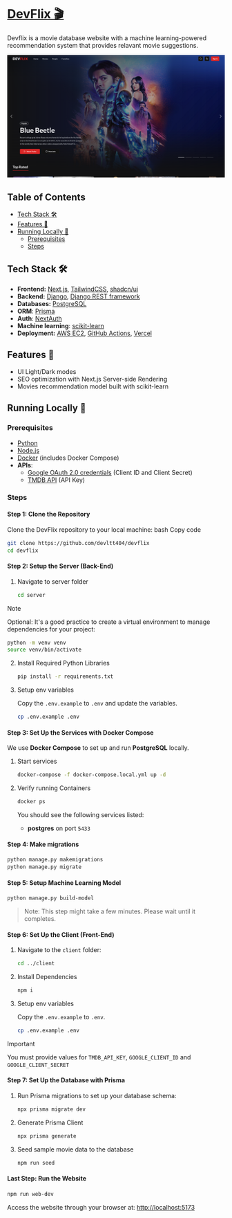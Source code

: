 # [DevFlix 🎬](https://devflix-ochre.vercel.app/)

Devflix is a movie database website with a machine learning-powered recommendation system that provides relavant movie suggestions.

[![DevFlix](./screenshot.png)](https://devflix-ochre.vercel.app/)

## Table of Contents

- [Tech Stack 🛠️](#tech-stack-🛠️)
- [Features 🚀](#features-🚀)
- [Running Locally 🧪](#running-locally-🧪)
  - [Prerequisites](#prerequisites)
  - [Steps](#steps)

## Tech Stack 🛠️

- **Frontend:** [Next.js](https://nextjs.org/), [TailwindCSS](https://tailwindcss.com/), [shadcn/ui](https://ui.shadcn.com/)
- **Backend:** [Django](https://www.djangoproject.com/), [Django REST framework](https://www.django-rest-framework.org/)
- **Databases:** [PostgreSQL](https://www.postgresql.org/)
- **ORM**: [Prisma](https://www.prisma.io/nextjs)
- **Auth**: [NextAuth](https://next-auth.js.org/)
- **Machine learning**: [scikit-learn](https://scikit-learn.org/stable/)
- **Deployment:** [AWS EC2](https://aws.amazon.com/ec2/), [GitHub Actions](https://github.com/features/actions), [Vercel](https://vercel.com/)

## Features 🚀

- UI Light/Dark modes
- SEO optimization with Next.js Server-side Rendering
- Movies recommendation model built with scikit-learn

## Running Locally 🧪

### Prerequisites

- [Python](https://www.python.org/)
- [Node.js](https://nodejs.org/en)
- [Docker](https://www.docker.com/) (includes Docker Compose)
- **APIs**:
  - [Google OAuth 2.0 credentials](https://developers.google.com/identity/protocols/oauth2#1.-obtain-oauth-2.0-credentials-from-the-dynamic_data.setvar.console_name-.) (Client ID and Client Secret)
  - [TMDB API](https://www.themoviedb.org/?language=en-US) (API Key)

### Steps

#### Step 1: Clone the Repository

Clone the DevFlix repository to your local machine: bash Copy code

```bash
git clone https://github.com/devltt404/devflix
cd devflix
```

#### Step 2: Setup the Server (Back-End)

1. Navigate to server folder

   ```bash
   cd server
   ```

> [!NOTE]
> Optional: It's a good practice to create a virtual environment to manage dependencies for your project:
>
> ```bash
> python -m venv venv
> source venv/bin/activate
> ```

2. Install Required Python Libraries

   ```bash
   pip install -r requirements.txt
   ```

3. Setup env variables

   Copy the `.env.example` to `.env` and update the variables.

   ```bash
   cp .env.example .env
   ```

#### Step 3: Set Up the Services with Docker Compose

We use **Docker Compose** to set up and run **PostgreSQL** locally.

1. Start services

   ```bash
   docker-compose -f docker-compose.local.yml up -d
   ```

2. Verify running Containers

   ```bash
   docker ps
   ```

   You should see the following services listed:

   - **postgres** on port `5433`

#### Step 4: Make migrations

```bash
python manage.py makemigrations
python manage.py migrate
```

#### Step 5: Setup Machine Learning Model

```bash
python manage.py build-model
```

> Note: This step might take a few minutes. Please wait until it completes.

#### Step 6: Set Up the Client (Front-End)

1. Navigate to the `client` folder:

   ```bash
   cd ../client
   ```

2. Install Dependencies

   ```bash
   npm i
   ```

3. Setup env variables

   Copy the `.env.example` to `.env`.

   ```bash
   cp .env.example .env
   ```

> [!IMPORTANT]
> You must provide values for `TMDB_API_KEY`, `GOOGLE_CLIENT_ID` and `GOOGLE_CLIENT_SECRET`

#### Step 7: Set Up the Database with Prisma

1. Run Prisma migrations to set up your database schema:

   ```bash
   npx prisma migrate dev
   ```

2. Generate Prisma Client

   ```bash
   npx prisma generate
   ```

3. Seed sample movie data to the database

   ```bash
   npm run seed
   ```

#### Last Step: Run the Website

```bash
npm run web-dev
```

Access the website through your browser at: [http://localhost:5173](http://localhost:5173)
